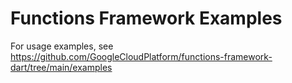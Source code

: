 # Functions Framework Examples

For usage examples, see
https://github.com/GoogleCloudPlatform/functions-framework-dart/tree/main/examples
